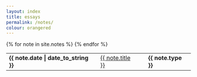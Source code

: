 ```yaml
---
layout: index
title: essays
permalink: /notes/
colour: orangered
---
```


<table>
        {% for note in site.notes %}
        <tr>
            <td> <strong> {{ note.date | date_to_string }} </strong></td>
            <td> <a href="{{ site.baseurl }}{{ note.url }}"> {{ note.title }}</a></td>
            <td style="border-left: 0px; border-right: 0px; background-color: {{ note.colour }};"> </td>
            <td style="border-left: 0px;"> <strong> {{ note.type }} </strong> </td>
        </tr>
        {% endfor %}

</table>


